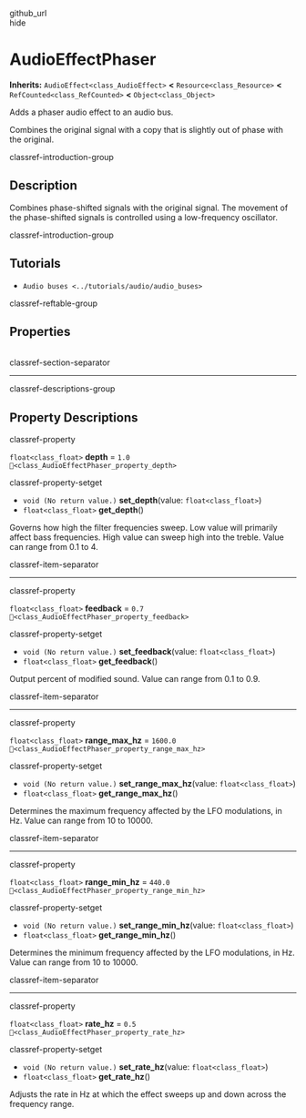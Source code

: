github\_url  
hide

# AudioEffectPhaser

**Inherits:** `AudioEffect<class_AudioEffect>` **&lt;**
`Resource<class_Resource>` **&lt;** `RefCounted<class_RefCounted>`
**&lt;** `Object<class_Object>`

Adds a phaser audio effect to an audio bus.

Combines the original signal with a copy that is slightly out of phase
with the original.

classref-introduction-group

## Description

Combines phase-shifted signals with the original signal. The movement of
the phase-shifted signals is controlled using a low-frequency
oscillator.

classref-introduction-group

## Tutorials

-   `Audio buses <../tutorials/audio/audio_buses>`

classref-reftable-group

## Properties

<table>
<tbody>
<tr>
</tr>
<tr>
</tr>
<tr>
</tr>
<tr>
</tr>
<tr>
</tr>
</tbody>
</table>

classref-section-separator

------------------------------------------------------------------------

classref-descriptions-group

## Property Descriptions

classref-property

`float<class_float>` **depth** = `1.0`
`🔗<class_AudioEffectPhaser_property_depth>`

classref-property-setget

-   `void (No return value.)` **set\_depth**(value:
    `float<class_float>`)
-   `float<class_float>` **get\_depth**()

Governs how high the filter frequencies sweep. Low value will primarily
affect bass frequencies. High value can sweep high into the treble.
Value can range from 0.1 to 4.

classref-item-separator

------------------------------------------------------------------------

classref-property

`float<class_float>` **feedback** = `0.7`
`🔗<class_AudioEffectPhaser_property_feedback>`

classref-property-setget

-   `void (No return value.)` **set\_feedback**(value:
    `float<class_float>`)
-   `float<class_float>` **get\_feedback**()

Output percent of modified sound. Value can range from 0.1 to 0.9.

classref-item-separator

------------------------------------------------------------------------

classref-property

`float<class_float>` **range\_max\_hz** = `1600.0`
`🔗<class_AudioEffectPhaser_property_range_max_hz>`

classref-property-setget

-   `void (No return value.)` **set\_range\_max\_hz**(value:
    `float<class_float>`)
-   `float<class_float>` **get\_range\_max\_hz**()

Determines the maximum frequency affected by the LFO modulations, in Hz.
Value can range from 10 to 10000.

classref-item-separator

------------------------------------------------------------------------

classref-property

`float<class_float>` **range\_min\_hz** = `440.0`
`🔗<class_AudioEffectPhaser_property_range_min_hz>`

classref-property-setget

-   `void (No return value.)` **set\_range\_min\_hz**(value:
    `float<class_float>`)
-   `float<class_float>` **get\_range\_min\_hz**()

Determines the minimum frequency affected by the LFO modulations, in Hz.
Value can range from 10 to 10000.

classref-item-separator

------------------------------------------------------------------------

classref-property

`float<class_float>` **rate\_hz** = `0.5`
`🔗<class_AudioEffectPhaser_property_rate_hz>`

classref-property-setget

-   `void (No return value.)` **set\_rate\_hz**(value:
    `float<class_float>`)
-   `float<class_float>` **get\_rate\_hz**()

Adjusts the rate in Hz at which the effect sweeps up and down across the
frequency range.
